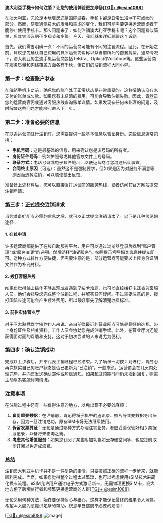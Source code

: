 **澳大利亞手機卡如何注销？让您的使用体验更加顺畅[[TG💪+ @esim1088](https://t.me/s/esim1088)]**

在澳大利亚，无论是本地居民还是国际游客，手机卡都是日常生活中不可或缺的一部分。然而，随着通信技术的发展和需求的变化，我们可能需要更换运营商或者干脆停止使用手机卡。那么问题来了：如何注销澳大利亚手机卡呢？这个问题看似简单，但其实涉及到不少细节和步骤。今天，我们就来详细聊聊这个话题。

首先，我们需要明确一点：不同的运营商可能有不同的注销流程。因此，在开始之前，建议您先确认自己使用的具体运营商名称以及当前所处的套餐类型。通常情况下，澳大利亚的主流手机运营商包括Telstra、Optus和Vodafone等。这些运营商在服务质量和网络覆盖方面各有千秋，但它们的注销流程大同小异。

### 第一步：检查账户状态

在注销手机卡之前，确保您的账户处于正常状态是非常重要的。这包括确认没有未支付的账单或欠款。如果您有未结清的费用，可能会导致注销失败。因此，请登录您的运营商官网或通过客服热线查询账单详情。如果发现有任何未处理的问题，及时解决这些问题才能顺利进入下一步。

### 第二步：准备必要的信息

在联系运营商进行注销时，您需要提供一些基本信息以验证身份。这些信息通常包括：

- **手机号码**：这是最基础的信息，用来确认您是该号码的所有者。
- **身份证件号码**：例如护照号或其他官方文件上的号码。
- **联系方式**：电话号码或电子邮件地址，以便运营商与您沟通后续事宜。
- **合同终止原因**（可选）：虽然这不是强制要求，但如果是因为对服务不满意等原因而选择注销，可以顺便提出反馈。

准备好上述材料后，您可以直接拨打运营商的服务热线，或者访问其官方网站提交注销申请。

### 第三步：正式提交注销请求

当您准备好所有必需的信息之后，就可以正式提交注销请求了。以下是几种常见的途径：

#### 1. 在线申请

许多运营商都提供了在线自助服务平台，用户可以通过浏览器登录后找到“账户管理”或“服务变更”的选项，然后选择“注销服务”。按照提示填写相关信息并提交即可。这种方式操作方便快捷，但需要注意的是，部分运营商可能要求上传身份证明文件作为补充材料。

#### 2. 拨打客服热线

如果您觉得线上操作不够直观或者遇到了技术难题，也可以直接拨打电话咨询客服人员。他们会指导您完成整个注销过程，并解答任何疑问。不过需要注意的是，拨打国际长途可能会产生额外费用，所以最好事先了解清楚收费标准。

#### 3. 前往实体营业厅

对于不太熟悉数字操作的人来说，亲自前往最近的营业网点可能是最好的选择。带上身份证件及相关资料，工作人员会协助您完成注销手续。此外，在营业厅内还能获得面对面的帮助和支持，这对于初次尝试的人来说尤为便利。

### 第四步：确认注销成功

完成以上步骤后，并不代表注销过程已经结束。为了确保一切按计划进行，请务必再次核实自己的账户状态是否已更新为“已注销”。一般来说，运营商会在几天内处理完毕，并向您发送确认邮件或短信通知。如果超过预期时间仍未收到回复，则需主动联系客服询问情况。

### 注意事项

在注销过程中还有一些值得注意的地方，以免出现不必要的麻烦：

1. **备份重要数据**：在注销前，请记得将手机中的通讯录、照片等重要数据导出保存，因为一旦注销成功，原有SIM卡将无法继续使用。
2. **保留发票凭证**：无论是通过哪种方式办理注销业务，都应妥善保管好相关票据或记录，以备将来查询之需。
3. **考虑其他增值服务**：如果您订阅了某些附加功能如云存储空间等，也应提前取消订阅以免造成浪费。

### 总结

注销澳大利亚手机卡并不是一件复杂的事情，只要按照正确的流程一步步来，就能顺利完成。当然，如果您觉得整个过程太过繁琐，也可以考虑使用eSIM技术来简化换卡流程。eSIM允许用户通过电子方式激活新卡，无需物理更换SIM卡，极大地方便了跨境旅行者和频繁更换运营商的人群[[TG💪+ @esim1088](https://t.me/s/esim1088)]。

无论采用何种方法，始终要保持耐心与细心，这样才能保证最终的结果令人满意。希望本文能为您提供足够的帮助，祝您早日摆脱不必要的烦恼！

[[TG💪+ @esim1088](https://t.me/s/esim1088) ![Image](https://i.postimg.cc/4NQfJmqS/Snipaste-2025-05-13-00-14-12.png)]